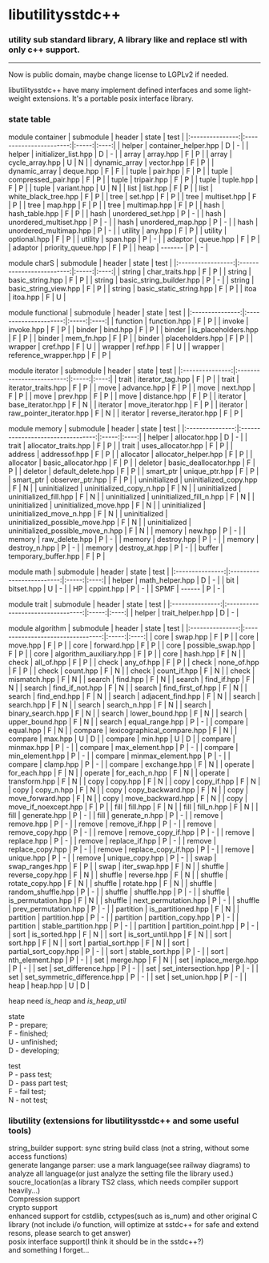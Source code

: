 # libutilitysstdc++

### utility sub standard library, A library like and replace stl with only c++ support.

--------
Now is public domain, maybe change license to LGPLv2 if needed.  

libutilitysstdc++ have many implement defined interfaces and some light-weight extensions. It's a portable posix interface library.

### state table

module container
| submodule       | header                  | state | test | 
|:---------------:|:-----------------------:|:-----:|:----:|
| helper          | container_helper.hpp    | D | - |
| helper          | initializer_list.hpp    | D | - |
| array           | array.hpp               | F | P |
| array           | cycle_array.hpp         | U | N |
| dynamic_array   | vector.hpp              | F | P |
| dynamic_array   | deque.hpp               | F | F |
| tuple           | pair.hpp                | F | P |
| tuple           | compressed_pair.hpp     | F | P |
| tuple           | tripair.hpp             | F | P |
| tuple           | tuple.hpp               | F | P |
| tuple           | variant.hpp             | U | N |
| list            | list.hpp                | F | P |
| list            | white_black_tree.hpp    | F | P |
| tree            | set.hpp                 | F | P |
| tree            | multiset.hpp            | F | P |
| tree            | map.hpp                 | F | P |
| tree            | multimap.hpp            | F | P |
| hash            | hash_table.hpp          | F | P |
| hash            | unordered_set.hpp       | P | - |
| hash            | unordered_multiset.hpp  | P | - |
| hash            | unordered_map.hpp       | P | - |
| hash            | unordered_multimap.hpp  | P | - |
| utility         | any.hpp                 | F | P |
| utility         | optional.hpp            | F | P |
| utility         | span.hpp                | P | - |
| adaptor         | queue.hpp               | F | P |
| adaptor         | priority_queue.hpp      | F | P |
| heap            | -------                 | P | - |


module charS
| submodule         | header                    | state | test | 
|:-----------------:|:-------------------------:|:-----:|:----:|
| string            | char_traits.hpp           | F | P |
| string            | basic_string.hpp          | F | P |
| string            | basic_string_builder.hpp  | P | - |
| string            | basic_string_view.hpp     | F | P |
| string            | basic_static_string.hpp   | F | P |
| itoa              | itoa.hpp                  | F | U |

module functional
| submodule       | header                | state | test | 
|:---------------:|:---------------------:|:-----:|:----:|
| function        | function.hpp          | F | P |
| invoke          | invoke.hpp            | F | P |
| binder          | bind.hpp              | F | P |
| binder          | is_placeholders.hpp   | F | P |
| binder          | mem_fn.hpp            | F | P |
| binder          | placeholders.hpp      | F | P |
| wrapper         | cref.hpp              | F | U |
| wrapper         | ref.hpp               | F | U |
| wrapper         | reference_wrapper.hpp | F | P |

module iterator
| submodule       | header                    | state | test | 
|:---------------:|:-------------------------:|:-----:|:----:|
| trait           | iterator_tag.hpp          | F | P |
| trait           | iterator_traits.hpp       | F | P |
| move            | advance.hpp               | F | P |
| move            | next.hpp                  | F | P |
| move            | prev.hpp                  | F | P |
| move            | distance.hpp              | F | P |
| iterator        | base_iterator.hpp         | F | N |
| iterator        | move_iterator.hpp         | F | P |
| iterator        | raw_pointer_iterator.hpp  | F | N |
| iterator        | reverse_iterator.hpp      | F | P |

module memory
| submodule       | header                            | state | test | 
|:---------------:|:---------------------------------:|:-----:|:----:|
| helper          | allocator.hpp                     | D | - |
| trait           | allocator_traits.hpp              | F | P |
| trait           | uses_allocator.hpp                | F | P |
| address         | addressof.hpp                     | F | P |
| allocator       | allocator_helper.hpp              | F | P |
| allocator       | basic_allocator.hpp               | F | P |
| deletor         | basic_deallocator.hpp             | F | P |
| deletor         | default_delete.hpp                | F | P |
| smart_ptr       | unique_ptr.hpp                    | F | P |
| smart_ptr       | observer_ptr.hpp                  | F | P |
| uninitialized   | uninitialized_copy.hpp            | F | N |
| uninitialized   | uninitialized_copy_n.hpp          | F | N |
| uninitialized   | uninitialized_fill.hpp            | F | N |
| uninitialized   | uninitialized_fill_n.hpp          | F | N |
| uninitialized   | uninitialized_move.hpp            | F | N |
| uninitialized   | uninitialized_move_n.hpp          | F | N |
| uninitialized   | uninitialized_possible_move.hpp   | F | N |
| uninitialized   | uninitialized_possible_move_n.hpp | F | N |
| memory          | new.hpp                           | P | - |
| memory          | raw_delete.hpp                    | P | - |
| memory          | destroy.hpp                       | P | - |
| memory          | destroy_n.hpp                     | P | - |
| memory          | destroy_at.hpp                    | P | - |
| buffer          | temporary_buffer.hpp              | F | P |

module math
| submodule       | header                    | state | test | 
|:---------------:|:-------------------------:|:-----:|:----:|
| helper          | math_helper.hpp           | D | - |
| bit             | bitset.hpp                | U | - |
| HP              | cppint.hpp                | P | - |
| SPMF            | ------                    | P | - |

module trait
| submodule       | header                            | state | test | 
|:---------------:|:---------------------------------:|:-----:|:----:|
| helper          | trait_helper.hpp                  | D | - |

module algorithm
| submodule       | header                            | state | test | 
|:---------------:|:---------------------------------:|:-----:|:----:|
| core            | swap.hpp                          | F | P |
| core            | move.hpp                          | F | P |
| core            | forward.hpp                       | F | P |
| core            | possible_swap.hpp                 | F | P |
| core            | algorithm_auxiliary.hpp           | F | P |
| core            | hash.hpp                          | F | N |
| check           | all_of.hpp                        | F | P |
| check           | any_of.hpp                        | F | P |
| check           | none_of.hpp                       | F | P |
| check           | count.hpp                         | F | N |
| check           | count_if.hpp                      | F | N |
| check           | mismatch.hpp                      | F | N |
| search          | find.hpp                          | F | N |
| search          | find_if.hpp                       | F | N |
| search          | find_if_not.hpp                   | F | N |
| search          | find_first_of.hpp                 | F | N |
| search          | find_end.hpp                      | F | N |
| search          | adjacent_find.hpp                 | F | N |
| search          | search.hpp                        | F | N |
| search          | search_n.hpp                      | F | N |
| search          | binary_search.hpp                 | F | N |
| search          | lower_bound.hpp                   | F | N |
| search          | upper_bound.hpp                   | F | N |
| search          | equal_range.hpp                   | P | - |
| compare         | equal.hpp                         | F | N |
| compare         | lexicographical_compare.hpp       | F | N |
| compare         | max.hpp                           | U | D |
| compare         | min.hpp                           | U | D |
| compare         | minmax.hpp                        | P | - |
| compare         | max_element.hpp                   | P | - |
| compare         | min_element.hpp                   | P | - |
| compare         | minmax_element.hpp                | P | - |
| compare         | clamp.hpp                         | P | - |
| compare         | exchange.hpp                      | F | N |
| operate         | for_each.hpp                      | F | N |
| operate         | for_each_n.hpp                    | F | N |
| operate         | transform.hpp                     | F | N |
| copy            | copy.hpp                          | F | N |
| copy            | copy_if.hpp                       | F | N |
| copy            | copy_n.hpp                        | F | N |
| copy            | copy_backward.hpp                 | F | N |
| copy            | move_forward.hpp                  | F | N |
| copy            | move_backward.hpp                 | F | N |
| copy            | move_if_noexcept.hpp              | F | P |
| fill            | fill.hpp                          | F | N |
| fill            | fill_n.hpp                        | F | N |
| fill            | generate.hpp                      | P | - |
| fill            | generate_n.hpp                    | P | - |
| remove          | remove.hpp                        | P | - |
| remove          | remove_if.hpp                     | P | - |
| remove          | remove_copy.hpp                   | P | - |
| remove          | remove_copy_if.hpp                | P | - |
| remove          | replace.hpp                       | P | - |
| remove          | replace_if.hpp                    | P | - |
| remove          | replace_copy.hpp                  | P | - |
| remove          | replace_copy_if.hpp               | P | - |
| remove          | unique.hpp                        | P | - |
| remove          | unique_copy.hpp                   | P | - |
| swap            | swap_ranges.hpp                   | F | P |
| swap            | iter_swap.hpp                     | F | N |
| shuffle         | reverse_copy.hpp                  | F | N |
| shuffle         | reverse.hpp                       | F | N |
| shuffle         | rotate_copy.hpp                   | F | N |
| shuffle         | rotate.hpp                        | F | N |
| shuffle         | random_shuffle.hpp                | P | - |
| shuffle         | shuffle.hpp                       | P | - |
| shuffle         | is_permutation.hpp                | F | N |
| shuffle         | next_permutation.hpp              | P | - |
| shuffle         | prev_permutation.hpp              | P | - |
| partition       | is_partitioned.hpp                | F | N |
| partition       | partition.hpp                     | P | - |
| partition       | partition_copy.hpp                | P | - |
| partition       | stable_partition.hpp              | P | - |
| partition       | partition_point.hpp               | P | - |
| sort            | is_sorted.hpp                     | F | N |
| sort            | is_sort_until.hpp                 | F | N |
| sort            | sort.hpp                          | F | N |
| sort            | partial_sort.hpp                  | F | N |
| sort            | partial_sort_copy.hpp             | P | - |
| sort            | stable_sort.hpp                   | P | - |
| sort            | nth_element.hpp                   | P | - |
| set             | merge.hpp                         | F | N |
| set             | inplace_merge.hpp                 | P | - |
| set             | set_difference.hpp                | P | - |
| set             | set_intersection.hpp              | P | - |
| set             | set_symmetric_difference.hpp      | P | - |
| set             | set_union.hpp                     | P | - |
| heap            | heap.hpp                          | U | D |

heap need *is_heap* and *is_heap_util*

state  
P - prepare;  
F - finished;  
U - unfinished;  
D - developing;

test  
P - pass test;  
D - pass part test;  
F - fail test;  
N - not test;  

### libutility (extensions for libutilitysstdc++ and some useful tools)
  
string_builder support: sync string build class (not a string, without some access functions)  
generate langange parser: use a mark language(see railway diagrams) to analyze all language(or just analyze the setting file the library used.)  
soucre_location(as a library TS2 class, which needs compiler support heavily...)  
Compression support  
crypto support  
enhanced support for cstdlib, cctypes(such as is_num) and other original C library (not include i/o function, will optimize at sstdc++ for safe and extend resons, please search to get answer)  
posix interface support(I think it should be in the sstdc++?)  
and something I forget...  
